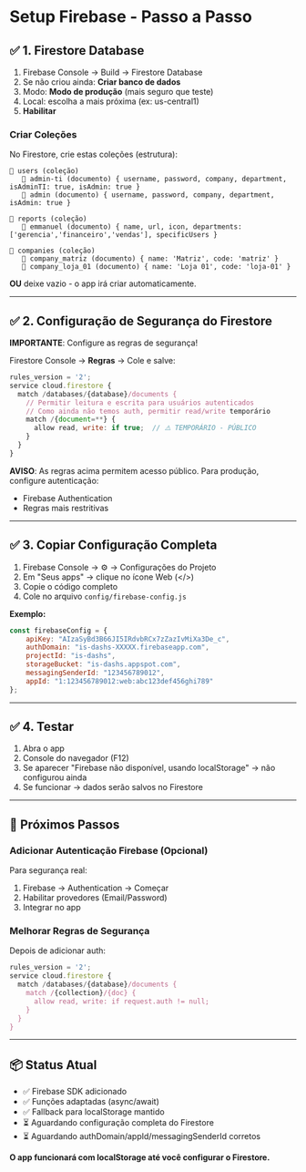 # Setup Firebase - Passo a Passo

## ✅ 1. Firestore Database
1. Firebase Console → Build → Firestore Database
2. Se não criou ainda: **Criar banco de dados**
3. Modo: **Modo de produção** (mais seguro que teste)
4. Local: escolha a mais próxima (ex: us-central1)
5. **Habilitar**

### Criar Coleções
No Firestore, crie estas coleções (estrutura):

```
📁 users (coleção)
   📄 admin-ti (documento) { username, password, company, department, isAdminTI: true, isAdmin: true }
   📄 admin (documento) { username, password, company, department, isAdmin: true }

📁 reports (coleção)
   📄 emmanuel (documento) { name, url, icon, departments: ['gerencia','financeiro','vendas'], specificUsers }

📁 companies (coleção)
   📄 company_matriz (documento) { name: 'Matriz', code: 'matriz' }
   📄 company_loja_01 (documento) { name: 'Loja 01', code: 'loja-01' }
```

**OU** deixe vazio - o app irá criar automaticamente.

---

## ✅ 2. Configuração de Segurança do Firestore

**IMPORTANTE**: Configure as regras de segurança!

Firestore Console → **Regras** → Cole e salve:

```javascript
rules_version = '2';
service cloud.firestore {
  match /databases/{database}/documents {
    // Permitir leitura e escrita para usuários autenticados
    // Como ainda não temos auth, permitir read/write temporário
    match /{document=**} {
      allow read, write: if true;  // ⚠️ TEMPORÁRIO - PÚBLICO
    }
  }
}
```

**AVISO**: As regras acima permitem acesso público. Para produção, configure autenticação:
- Firebase Authentication
- Regras mais restritivas

---

## ✅ 3. Copiar Configuração Completa

1. Firebase Console → ⚙️ → Configurações do Projeto
2. Em "Seus apps" → clique no ícone Web (</>)
3. Copie o código completo
4. Cole no arquivo `config/firebase-config.js`

**Exemplo:**
```javascript
const firebaseConfig = {
    apiKey: "AIzaSyBd3B66JI5IRdvbRCx7zZazIvMiXa3De_c",
    authDomain: "is-dashs-XXXXX.firebaseapp.com",
    projectId: "is-dashs",
    storageBucket: "is-dashs.appspot.com",
    messagingSenderId: "123456789012",
    appId: "1:123456789012:web:abc123def456ghi789"
};
```

---

## ✅ 4. Testar

1. Abra o app
2. Console do navegador (F12)
3. Se aparecer "Firebase não disponível, usando localStorage" → não configurou ainda
4. Se funcionar → dados serão salvos no Firestore

---

## 🎯 Próximos Passos

### Adicionar Autenticação Firebase (Opcional)
Para segurança real:
1. Firebase → Authentication → Começar
2. Habilitar provedores (Email/Password)
3. Integrar no app

### Melhorar Regras de Segurança
Depois de adicionar auth:
```javascript
rules_version = '2';
service cloud.firestore {
  match /databases/{database}/documents {
    match /{collection}/{doc} {
      allow read, write: if request.auth != null;
    }
  }
}
```

---

## 📦 Status Atual

- ✅ Firebase SDK adicionado
- ✅ Funções adaptadas (async/await)
- ✅ Fallback para localStorage mantido
- ⏳ Aguardando configuração completa do Firestore
- ⏳ Aguardando authDomain/appId/messagingSenderId corretos

**O app funcionará com localStorage até você configurar o Firestore.**


